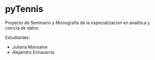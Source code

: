 # pyTennis
Proyecto de Seminario y Monografía de la especializacion en analitica y ciencia de datos

Estudiantes:
- Juliana Monsalve
- Alejandro Echavarria
